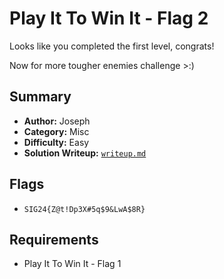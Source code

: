 # Play It To Win It - Flag 2

Looks like you completed the first level, congrats!

Now for more tougher enemies challenge >:)

## Summary
- **Author:** Joseph
- **Category:** Misc
- **Difficulty:** Easy
- **Solution Writeup:** [`writeup.md`](./soln/writeup.md)

## Flags
- `SIG24{Z@t!Dp3X#5q$9&LwA$8R}`

## Requirements
- Play It To Win It - Flag 1
